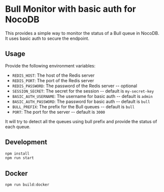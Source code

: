 # Bull Monitor with basic auth for NocoDB

This provides a simple way to monitor the status of a Bull queue in NocoDB. It uses basic auth to secure the endpoint.

## Usage

Provide the following environment variables:
- `REDIS_HOST`: The host of the Redis server
- `REDIS_PORT`: The port of the Redis server
- `REDIS_PASSWORD`: The password of the Redis server -- optional
- `SESSION_SECRET`: The secret for the session -- default is `my-secret-key`
- `BASIC_AUTH_USERNAME`: The username for basic auth -- default is `admin`
- `BASIC_AUTH_PASSWORD`: The password for basic auth -- default is `bull`
- `BULL_PREFIX`: The prefix for the Bull queues -- default is `bull`
- `PORT`: The port for the server -- default is `3000`

It will try to detect all the queues using bull prefix and provide the status of each queue.


## Development

```bash
npm install
npm run start
```

## Docker

```bash
npm run build:docker
```
